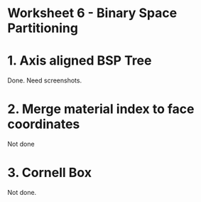 
# Worksheet 6 - Binary Space Partitioning

# 1. Axis aligned BSP Tree

Done. Need screenshots.

# 2. Merge material index to face coordinates

Not done

# 3. Cornell Box

Not done.

